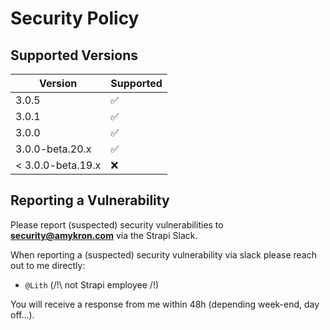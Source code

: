# Security Policy

## Supported Versions

| Version | Supported          |
| ------- | ------------------ |
| 3.0.5   | :white_check_mark: |
| 3.0.1   | :white_check_mark: |
| 3.0.0   | :white_check_mark: |
| 3.0.0-beta.20.x   | :white_check_mark: |
| < 3.0.0-beta.19.x   | :x: |

## Reporting a Vulnerability

Please report (suspected) security vulnerabilities to **[security@amykron.com](mailto:security@amykron.com)** via the Strapi Slack.

When reporting a (suspected) security vulnerability via slack please reach out to me directly:
- `@Lith` (/!\ not Strapi employee /!\)

You will receive a response from me within 48h (depending week-end, day off...).
